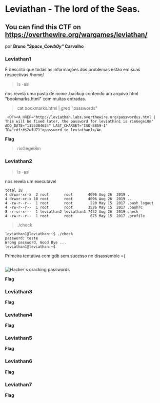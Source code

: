 # Leviathan - The lord of the Seas.
## You can find this CTF on https://overthewire.org/wargames/leviathan/

por **Bruno *"Space_Cowb0y"* Carvalho**

### Leviathan1

É descrito que todas as informações dos problemas estão em suas respectivas /home/

> ls -asl

nos revela uma pasta de nome .backup contendo um arquivo html "bookmarks.html" com muitas entradas.

> cat bookmarks.html | grep "passwords"

```
 <DT><A HREF="http://leviathan.labs.overthewire.org/passwordus.html | This will be fixed later, the password for leviathan1 is rioGegei8m" ADD_DATE="1155384634" LAST_CHARSET="ISO-8859-1" ID="rdf:#$2wIU71">password to leviathan1</A>
```

**Flag**
> rioGegei8m


### Leviathan2

>ls -asl

nos revela um executavel

```
total 28
4 drwxr-xr-x  2 root       root       4096 Aug 26  2019 .
4 drwxr-xr-x 10 root       root       4096 Aug 26  2019 ..
4 -rw-r--r--  1 root       root        220 May 15  2017 .bash_logout
4 -rw-r--r--  1 root       root       3526 May 15  2017 .bashrc
8 -r-sr-x---  1 leviathan2 leviathan1 7452 Aug 26  2019 check
4 -rw-r--r--  1 root       root        675 May 15  2017 .profile
```

>./check 
```
leviathan1@leviathan:~$ ./check
password: teste
Wrong password, Good Bye ...
leviathan1@leviathan:~$      
```

Primeira tentativa com gdb sem sucesso no disassemble =(

```

```



![Hacker`s cracking passwords](https://kylerank.in/talks/security/3_common_passwords.gif)

**Flag**
>

### Leviathan3

**Flag**
>


### Leviathan4

**Flag**
>



### Leviathan5

**Flag**
>



### Leviathan6

**Flag**
>



### Leviathan7

**Flag**
>




